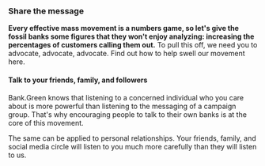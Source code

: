 ### Share the message

**Every effective mass movement is a numbers game, so let's give the fossil banks some figures that they won't enjoy analyzing: increasing the percentages of customers calling them out.** To pull this off, we need you to advocate, advocate, advocate. Find out how to help swell our movement here.

#### Talk to your friends, family, and followers

Bank.Green knows that listening to a concerned individual who you care about is more powerful than listening to the messaging of a campaign group. That's why encouraging people to talk to their own banks is at the core of this movement.

The same can be applied to personal relationships. Your friends, family, and social media circle will listen to you much more carefully than they will listen to us.
